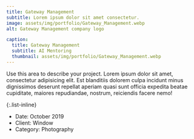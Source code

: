 ```yaml
---
title: Gateway Management
subtitle: Lorem ipsum dolor sit amet consectetur.
image: assets/img/portfolio/Gateway_Management.webp
alt: Gateway Management company logo

caption:
  title: Gateway Management
  subtitle: AI Mentoring
  thumbnail: assets/img/portfolio/Gateway_Management.webp
---
```

Use this area to describe your project. Lorem ipsum dolor sit amet, consectetur adipisicing elit. Est blanditiis dolorem culpa incidunt minus dignissimos deserunt repellat aperiam quasi sunt officia expedita beatae cupiditate, maiores repudiandae, nostrum, reiciendis facere nemo!

{:.list-inline}
- Date: October 2019
- Client: Window
- Category: Photography

